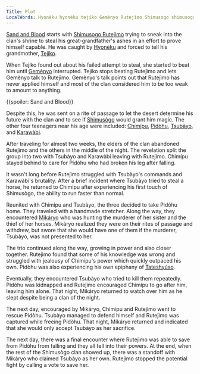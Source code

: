 ```yaml
---
Title: Plot
LocalWords: Hyonèku hyonèku tejíko Gemènyo Rutejìmo Shimusogo shimusogo Gemènyo's Chimípu tateshyuso Pidòhu Karawàbi Shimusògo tsubàyo chimípu karawàbi pidòhu Tsubàyo's Karawàbi's pabinkue mikáryo Chimípu's Tateshyúso
---
```


[Sand and Blood]() starts with [Shimusogo Rutejìmo]() trying to sneak into the clan's shrine to steal his great-grandfather's ashes in an effort to prove himself capable. He was caught by [Hyonèku]() and forced to tell his grandmother, [Tejíko]().

When Tejíko found out about his failed attempt to steal, she started to beat him until [Gemènyo]() interrupted. Tejíko stops beating Rutejìmo and lets Gemènyo talk to Rutejìmo. Gemènyo's talk points out that Rutejìmo has never applied himself and most of the clan considered him to be too weak to amount to anything.

{{spoiler: Sand and Blood}}

Despite this, he was sent on a rite of passage to let the desert determine his future with the clan and to see if [Shimusògo]() would grant him magic. The other four teenagers near his age were included: [Chimípu](), [Pidòhu](), [Tsubàyo](), and [Karawàbi]().

After traveling for almost two weeks, the elders of the clan abandoned Rutejìmo and the others in the middle of the night. The revelation split the group into two with Tsubàyo and Karawàbi leaving with Rutejìmo. Chimípu stayed behind to care for Pidòhu who had broken his leg after falling.

It wasn't long before Rutejìmo struggled with Tsubàyo's commands and Karawàbi's brutality. After a brief incident where Tsubàyo tried to steal a horse, he returned to Chimípu after experiencing his first touch of Shimusògo, the ability to run faster than normal.

Reunited with Chimípu and Tsubàyo, the three decided to take Pidòhu home. They traveled with a handmade stretcher. Along the way, they encountered [Mikáryo]() who was hunting the murderer of her sister and the thief of her horses. Mikáryo realized they were on their rites of passage and withdrew, but swore that she would have one of them if the murderer, Tsubàyo, was not presented to her.

The trio continued along the way, growing in power and also closer together. Rutejìmo found that some of his knowledge was wrong and struggled with jealousy of Chimípu's power which quickly outpaced his own. Pidòhu was also experiencing his own epiphany of [Tateshyúso]().

Eventually, they encountered Tsubàyo who tried to kill them repeatedly. Pidòhu was kidnapped and Rutejìmo encouraged Chimípu to go after him, leaving him alone. That night, Mikáryo returned to watch over him as he slept despite being a clan of the night.

The next day, encouraged by Mikáryo, Chimípu and Rutejìmo went to rescue Pidòhu. Tsubàyo managed to defend himself and Rutejìmo was captured while freeing Pidòhu. That night, Mikáryo returned and indicated that she would only accept Tsubàyo as her sacrifice.

The next day, there was a final encounter where Rutejìmo was able to save from Pidòhu from falling and they all fell into their powers. At the end, when the rest of the Shimusògo clan showed up, there was a standoff with Mikáryo who claimed Tsubàyo as her own. Rutejìmo stopped the potential fight by calling a vote to save her.
